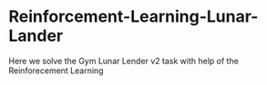 # Reinforcement-Learning-Lunar-Lander
Here we solve the Gym Lunar Lender v2 task with help of the Reinforecement Learning

